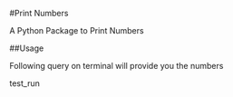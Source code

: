 #Print Numbers

A Python Package to Print Numbers

##Usage

Following query on terminal will provide you the numbers

test_run 